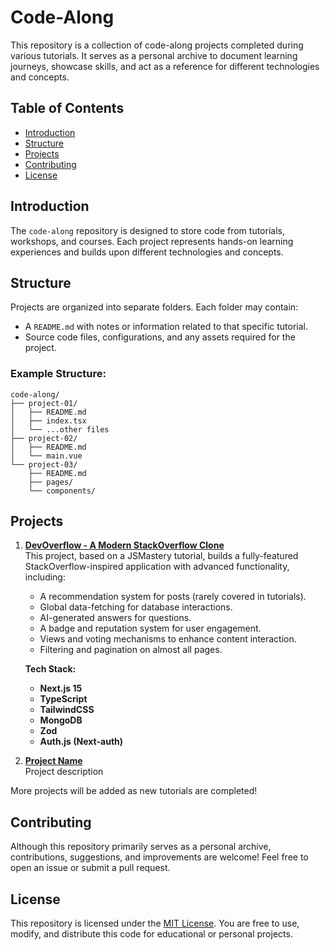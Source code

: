 # Code-Along

This repository is a collection of code-along projects completed during various tutorials. It serves as a personal archive to document learning journeys, showcase skills, and act as a reference for different technologies and concepts.

## Table of Contents

- [Introduction](#introduction)
- [Structure](#structure)
- [Projects](#projects)
- [Contributing](#contributing)
- [License](#license)

## Introduction

The `code-along` repository is designed to store code from tutorials, workshops, and courses. Each project represents hands-on learning experiences and builds upon different technologies and concepts.

## Structure

Projects are organized into separate folders. Each folder may contain:

- A `README.md` with notes or information related to that specific tutorial.
- Source code files, configurations, and any assets required for the project.

### Example Structure:

```
code-along/
├── project-01/
│   ├── README.md
│   ├── index.tsx
│   └── ...other files
├── project-02/
│   ├── README.md
│   └── main.vue
└── project-03/
    ├── README.md
    ├── pages/
    └── components/
```

## Projects

1. **[DevOverflow - A Modern StackOverflow Clone](./devoverflow)**  
   This project, based on a JSMastery tutorial, builds a fully-featured StackOverflow-inspired application with advanced functionality, including:
   - A recommendation system for posts (rarely covered in tutorials).
   - Global data-fetching for database interactions.
   - AI-generated answers for questions.
   - A badge and reputation system for user engagement.
   - Views and voting mechanisms to enhance content interaction.
   - Filtering and pagination on almost all pages.
   
   **Tech Stack:**  
   - **Next.js 15**  
   - **TypeScript**  
   - **TailwindCSS**  
   - **MongoDB**  
   - **Zod**  
   - **Auth.js (Next-auth)** 

2. **[Project Name](./project-folder)**  
   Project description

More projects will be added as new tutorials are completed!

## Contributing

Although this repository primarily serves as a personal archive, contributions, suggestions, and improvements are welcome! Feel free to open an issue or submit a pull request.

## License

This repository is licensed under the [MIT License](LICENSE). You are free to use, modify, and distribute this code for educational or personal projects.
